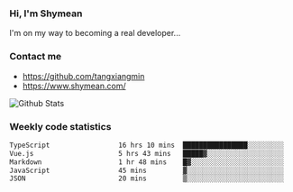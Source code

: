 ### Hi, I'm Shymean

I'm on my way to becoming a real developer...

### Contact me

- <https://github.com/tangxiangmin>
- <https://www.shymean.com/>

![Github Stats](https://github-readme-stats.vercel.app/api?username=tangxiangmin&show_icons=true&theme=dark)


###  Weekly code statistics

<!--START_SECTION:waka-->

```txt
TypeScript                 16 hrs 10 mins  ████████████████░░░░░░░░░   63.50 %
Vue.js                     5 hrs 43 mins   █████▓░░░░░░░░░░░░░░░░░░░   22.51 %
Markdown                   1 hr 48 mins    █▓░░░░░░░░░░░░░░░░░░░░░░░   07.11 %
JavaScript                 45 mins         ▓░░░░░░░░░░░░░░░░░░░░░░░░   02.99 %
JSON                       20 mins         ▒░░░░░░░░░░░░░░░░░░░░░░░░   01.35 %
```

<!--END_SECTION:waka-->